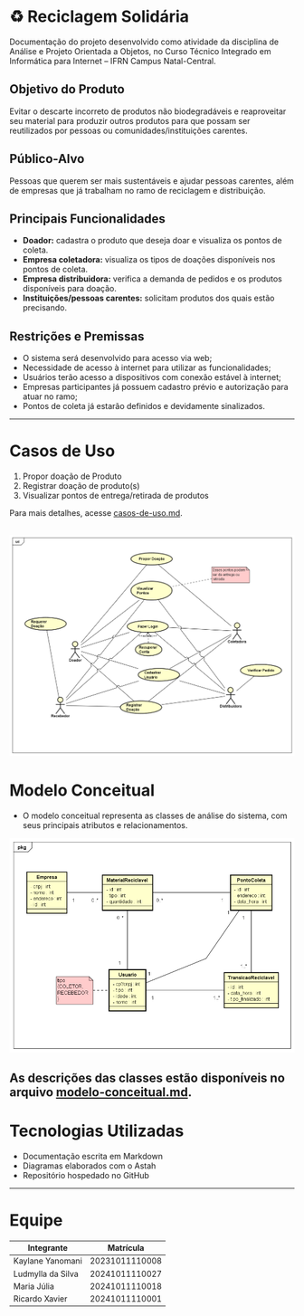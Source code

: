 # ♻ Reciclagem Solidária

Documentação do projeto desenvolvido como atividade da disciplina de Análise e Projeto Orientada a Objetos, no Curso Técnico Integrado em Informática para Internet – IFRN
Campus Natal-Central.

## Objetivo do Produto
Evitar o descarte incorreto de produtos não biodegradáveis e reaproveitar seu material para produzir outros produtos para que possam ser reutilizados por pessoas ou comunidades/instituições carentes.

## Público-Alvo
Pessoas que querem ser mais sustentáveis e ajudar pessoas carentes, além de empresas que já trabalham no ramo de reciclagem e distribuição.

## Principais Funcionalidades
- **Doador:** cadastra o produto que deseja doar e visualiza os pontos de coleta.  
- **Empresa coletadora:** visualiza os tipos de doações disponíveis nos pontos de coleta.  
- **Empresa distribuidora:** verifica a demanda de pedidos e os produtos disponíveis para doação.
- **Instituições/pessoas carentes:** solicitam produtos dos quais estão precisando.

## Restrições e Premissas
- O sistema será desenvolvido para acesso via web;  
- Necessidade de acesso à internet para utilizar as funcionalidades; 
- Usuários terão acesso a dispositivos com conexão estável à internet; 
- Empresas participantes já possuem cadastro prévio e autorização para atuar no ramo;
- Pontos de coleta já estarão definidos e devidamente sinalizados.

 ---

# Casos de Uso

1. Propor doação de Produto
2. Registrar doação de produto(s)
3. Visualizar pontos de entrega/retirada de produtos

Para mais detalhes, acesse [casos-de-uso.md](casos-de-uso.md).

![diagrama_casos_de_uso](imagens/diagrama_casos_de_uso.png)
---

# Modelo Conceitual
- O modelo conceitual representa as classes de análise do sistema, com seus principais atributos e relacionamentos.

![Link para o Diagrama de classes de Análise](imagens/diagrama_classe.png)

As descrições das classes estão disponíveis no arquivo [modelo-conceitual.md](modelo-conceitual.md).
---

# Tecnologias Utilizadas
- Documentação escrita em Markdown
- Diagramas elaborados com o Astah
- Repositório hospedado no GitHub
---

# Equipe
 Integrante | Matrícula |
 ---------- | --------- |
 Kaylane Yanomani | 20231011110008 |
 Ludmylla da Silva | 20241011110027 |
 Maria Júlia | 20241011110018 |
 Ricardo Xavier | 20241011110001 |